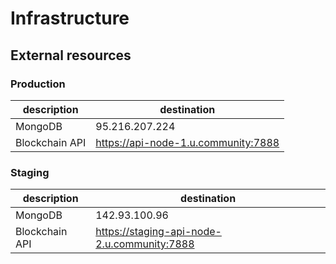 # Infrastructure

## External resources

### Production

description | destination
--- | ---
MongoDB | 95.216.207.224
Blockchain API | https://api-node-1.u.community:7888


### Staging

description | destination
--- | ---
MongoDB | 142.93.100.96
Blockchain API | https://staging-api-node-2.u.community:7888

